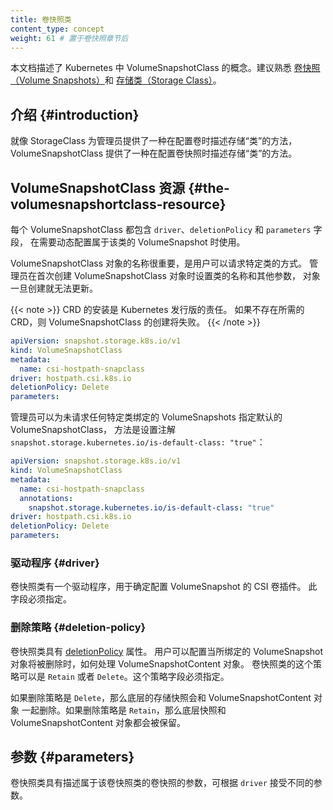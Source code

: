 ```yaml
---
title: 卷快照类
content_type: concept
weight: 61 # 置于卷快照章节后
---
```


<!-- overview -->

<!--
This document describes the concept of VolumeSnapshotClass in Kubernetes. Familiarity
with [volume snapshots](/docs/concepts/storage/volume-snapshots/) and
[storage classes](/docs/concepts/storage/storage-classes) is suggested.
-->
本文档描述了 Kubernetes 中 VolumeSnapshotClass 的概念。建议熟悉
[卷快照（Volume Snapshots）](/zh-cn/docs/concepts/storage/volume-snapshots/)和
[存储类（Storage Class）](/zh-cn/docs/concepts/storage/storage-classes)。


<!-- body -->

<!--
## Introduction

Just like StorageClass provides a way for administrators to describe the "classes"
of storage they offer when provisioning a volume, VolumeSnapshotClass provides a
way to describe the "classes" of storage when provisioning a volume snapshot.
-->
## 介绍 {#introduction}

就像 StorageClass 为管理员提供了一种在配置卷时描述存储“类”的方法，
VolumeSnapshotClass 提供了一种在配置卷快照时描述存储“类”的方法。

<!--
## The VolumeSnapshotClass Resource

Each VolumeSnapshotClass contains the fields `driver`, `deletionPolicy`, and `parameters`,
which are used when a VolumeSnapshot belonging to the class needs to be
dynamically provisioned.

The name of a VolumeSnapshotClass object is significant, and is how users can
request a particular class. Administrators set the name and other parameters
of a class when first creating VolumeSnapshotClass objects, and the objects cannot
be updated once they are created.

{{< note >}}
Installation of the CRDs is the responsibility of the Kubernetes distribution. 
Without the required CRDs present, the creation of a VolumeSnapshotClass fails.
{{< /note >}}

-->
## VolumeSnapshotClass 资源  {#the-volumesnapshortclass-resource}

每个 VolumeSnapshotClass 都包含 `driver`、`deletionPolicy` 和 `parameters` 字段，
在需要动态配置属于该类的 VolumeSnapshot 时使用。

VolumeSnapshotClass 对象的名称很重要，是用户可以请求特定类的方式。
管理员在首次创建 VolumeSnapshotClass 对象时设置类的名称和其他参数，
对象一旦创建就无法更新。

{{< note >}}
CRD 的安装是 Kubernetes 发行版的责任。 如果不存在所需的 CRD，则 VolumeSnapshotClass 的创建将失败。
{{< /note >}}

```yaml
apiVersion: snapshot.storage.k8s.io/v1
kind: VolumeSnapshotClass
metadata:
  name: csi-hostpath-snapclass
driver: hostpath.csi.k8s.io
deletionPolicy: Delete
parameters:
```

<!--
Administrators can specify a default VolumeSnapshotClass for VolumeSnapshots
that don't request any particular class to bind to by adding the
`snapshot.storage.kubernetes.io/is-default-class: "true"` annotation:
-->
管理员可以为未请求任何特定类绑定的 VolumeSnapshots 指定默认的 VolumeSnapshotClass，
方法是设置注解 `snapshot.storage.kubernetes.io/is-default-class: "true"`：

```yaml
apiVersion: snapshot.storage.k8s.io/v1
kind: VolumeSnapshotClass
metadata:
  name: csi-hostpath-snapclass
  annotations:
    snapshot.storage.kubernetes.io/is-default-class: "true"
driver: hostpath.csi.k8s.io
deletionPolicy: Delete
parameters:
```

<!--
### Driver

Volume snapshot classes have a driver that determines what CSI volume plugin is
used for provisioning VolumeSnapshots. This field must be specified.
-->
### 驱动程序 {#driver}

卷快照类有一个驱动程序，用于确定配置 VolumeSnapshot 的 CSI 卷插件。
此字段必须指定。

<!--
### DeletionPolicy

Volume snapshot classes have a [deletionPolicy](/docs/concepts/storage/volume-snapshots/#delete).
It enables you to configure what happens to a VolumeSnapshotContent when the VolumeSnapshot
object it is bound to is to be deleted. The deletionPolicy of a volume snapshot class can
either be `Retain` or `Delete`. This field must be specified.

If the deletionPolicy is `Delete`, then the underlying storage snapshot will be 
deleted along with the VolumeSnapshotContent object. If the deletionPolicy is `Retain`, 
then both the underlying snapshot and VolumeSnapshotContent remain.
-->
### 删除策略 {#deletion-policy}

卷快照类具有 [deletionPolicy](/zh-cn/docs/concepts/storage/volume-snapshots/#delete) 属性。
用户可以配置当所绑定的 VolumeSnapshot 对象将被删除时，如何处理 VolumeSnapshotContent 对象。
卷快照类的这个策略可以是 `Retain` 或者 `Delete`。这个策略字段必须指定。

如果删除策略是 `Delete`，那么底层的存储快照会和 VolumeSnapshotContent 对象
一起删除。如果删除策略是 `Retain`，那么底层快照和 VolumeSnapshotContent
对象都会被保留。

<!--
## Parameters

Volume snapshot classes have parameters that describe volume snapshots belonging to
the volume snapshot class. Different parameters may be accepted depending on the
`driver`.
-->
## 参数 {#parameters}

卷快照类具有描述属于该卷快照类的卷快照的参数，可根据 `driver` 接受不同的参数。
